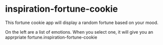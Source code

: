 # inspiration-fortune-cookie

This fortune cookie app will display a random fortune based on your mood.

On the left are a list of emotions. When you select one, it will give you an apprpriate fortune.inspiration-fortune-cookie


